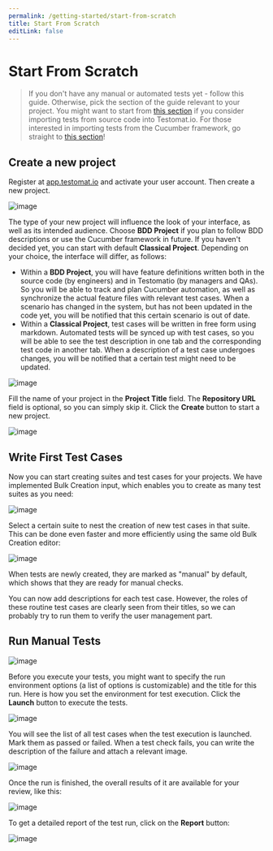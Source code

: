```yaml
---
permalink: /getting-started/start-from-scratch
title: Start From Scratch
editLink: false
---
```


# Start From Scratch

> If you don't have any manual or automated tests yet - follow this guide. Otherwise, pick the section of the guide relevant to your project. You might want to start from [this section](https://docs.testomat.io/getting-started/import-tests-from-source-code/) if you consider importing tests from source code into Testomat.io. For those interested in importing tests from the Cucumber framework, go straight to [this section](https://docs.testomat.io/getting-started/import-tests-from-cucumber/#why-do-i-need-to-import-my-tests)!

## Create a new project

Register at [app.testomat.io](https://app.testomat.io) and activate your user account. Then create a new project.

![image](/assets/107103355-0b25ba80-6826-11eb-8ee3-941eea060212.png)

The type of your new project will influence the look of your interface, as well as its intended audience. Choose **BDD Project** if you plan to follow BDD descriptions or use the Cucumber framework in future. If you haven't decided yet, you can start with default **Classical Project**. Depending on your choice, the interface will differ, as follows:

* Within a **BDD Project**, you will have feature definitions written both in the source code (by engineers) and in Testomatio (by managers and QAs). So you will be able to track and plan Cucumber automation, as well as synchronize the actual feature files with relevant test cases. When a scenario has changed in the system, but has not been updated in the code yet, you will be notified that this certain scenario is out of date.
* Within a **Classical Project**, test cases will be written in free form using markdown. Automated tests will be synced up with test cases, so you will be able to see the test description in one tab and the corresponding test code in another tab. When a description of a test case undergoes changes, you will be notified that a certain test might need to be updated.

![image](/assets/107103409-39a39580-6826-11eb-833b-e23a02e68b24.png)

Fill the name of your project in the **Project Title** field.  The **Repository URL** field is optional, so you can simply skip it. Click the **Create** button to start a new project. 

![image](/assets/107103420-3e684980-6826-11eb-8aa9-47b440993e49.png)

## Write First Test Cases

Now you can start creating suites and test cases for your projects. We have implemented Bulk Creation input, which enables you to create as many test suites as you need:

![image](/assets/107103474-6c4d8e00-6826-11eb-8108-f219782bd2d8.png)

Select a certain suite to nest the creation of new test cases in that suite. This can be done even faster and more efficiently using the same old Bulk Creation editor:

![image](/assets/107103529-ae76cf80-6826-11eb-86b1-2af5f76570a9.png)

When tests are newly created, they are marked as "manual" by default, which shows that they are ready for manual checks.

You can now add descriptions for each test case. However, the roles of these routine test cases are clearly seen from their titles, so we can probably try to run them to verify the user management part. 

## Run Manual Tests

![image](/assets/107103555-c77f8080-6826-11eb-8b26-cc4fb229cd9b.png)

Before you execute your tests, you might want to specify the run environment options (a list of options is customizable) and the title for this run. Here is how you set the environment for test execution. Click the **Launch** button to execute the tests.

![image](/assets/107103593-e7af3f80-6826-11eb-82d3-35464c5ed583.png)

You will see the list of all test cases when the test execution is launched. Mark them as passed or failed. When a test check fails, you can write the description of the failure and attach a relevant image.

![image](/assets/107103637-0ca3b280-6827-11eb-9251-e2c34ce4b2c0.png)

Once the run is finished, the overall results of it are available for your review, like this:

![image](/assets/107103698-378e0680-6827-11eb-8ee7-b05bdd1fef10.png)

To get a detailed report of the test run, click on the **Report** button:

![image](/assets/107103728-51c7e480-6827-11eb-8a68-f62a808f224c.png)
